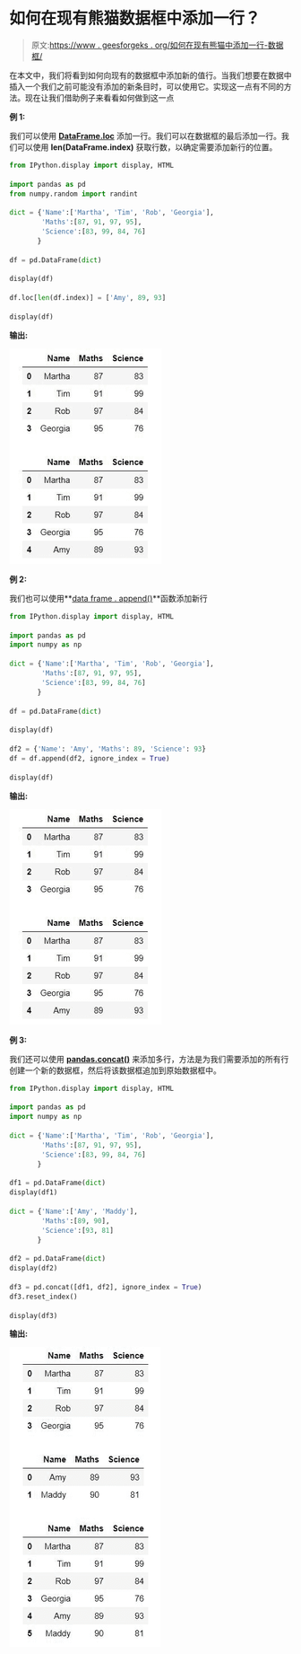 # 如何在现有熊猫数据框中添加一行？

> 原文:[https://www . geesforgeks . org/如何在现有熊猫中添加一行-数据框/](https://www.geeksforgeeks.org/how-to-add-one-row-in-an-existing-pandas-dataframe/)

在本文中，我们将看到如何向现有的数据框中添加新的值行。当我们想要在数据中插入一个我们之前可能没有添加的新条目时，可以使用它。实现这一点有不同的方法。现在让我们借助例子来看看如何做到这一点

**例 1:**

我们可以使用 **[DataFrame.loc](https://www.geeksforgeeks.org/python-pandas-dataframe-loc/)** 添加一行。我们可以在数据框的最后添加一行。我们可以使用 **len(DataFrame.index)** 获取行数，以确定需要添加新行的位置。

```py
from IPython.display import display, HTML

import pandas as pd
from numpy.random import randint

dict = {'Name':['Martha', 'Tim', 'Rob', 'Georgia'],
        'Maths':[87, 91, 97, 95],
        'Science':[83, 99, 84, 76]
       }

df = pd.DataFrame(dict)

display(df)

df.loc[len(df.index)] = ['Amy', 89, 93] 

display(df)
```

**输出:**

![add-row-to-existing-pandas-dataframe](img/b2c6980abd4446387b5a25eb5d3d4272.png)

**例 2:**

我们也可以使用**[data frame . append()](https://www.geeksforgeeks.org/python-pandas-dataframe-append/)**函数添加新行

```py
from IPython.display import display, HTML

import pandas as pd
import numpy as np

dict = {'Name':['Martha', 'Tim', 'Rob', 'Georgia'],
        'Maths':[87, 91, 97, 95],
        'Science':[83, 99, 84, 76]
       }

df = pd.DataFrame(dict)

display(df)

df2 = {'Name': 'Amy', 'Maths': 89, 'Science': 93}
df = df.append(df2, ignore_index = True)

display(df)
```

**输出:**

![add-row-to-existing-pandas-dataframe](img/b2c6980abd4446387b5a25eb5d3d4272.png)

**例 3:**

我们还可以使用 **[pandas.concat()](https://www.geeksforgeeks.org/python-merge-join-and-concatenate-dataframes-using-panda/)** 来添加多行，方法是为我们需要添加的所有行创建一个新的数据框，然后将该数据框追加到原始数据框中。

```py
from IPython.display import display, HTML

import pandas as pd
import numpy as np

dict = {'Name':['Martha', 'Tim', 'Rob', 'Georgia'],
        'Maths':[87, 91, 97, 95],
        'Science':[83, 99, 84, 76]
       }

df1 = pd.DataFrame(dict)
display(df1)

dict = {'Name':['Amy', 'Maddy'],
        'Maths':[89, 90],
        'Science':[93, 81]
       }

df2 = pd.DataFrame(dict)
display(df2)

df3 = pd.concat([df1, df2], ignore_index = True)
df3.reset_index()

display(df3)
```

**输出:**

![add-row-to-existing-pandas-dataframe](img/b3811f6d73ba6c4168ec18c13b33a684.png)